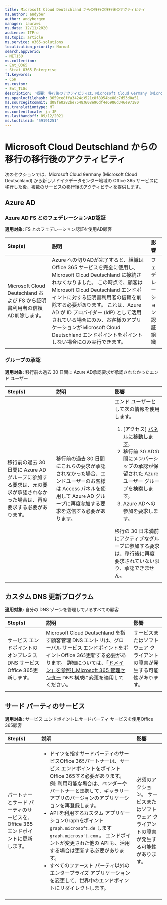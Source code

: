 ```yaml
---
title: Microsoft Cloud Deutschland からの移行の移行後のアクティビティ
ms.author: andyber
author: andybergen
manager: laurawi
ms.date: 12/11/2020
audience: ITPro
ms.topic: article
ms.service: o365-solutions
localization_priority: Normal
search.appverid:
- MET150
ms.collection:
- Ent_O365
- Strat_O365_Enterprise
f1.keywords:
- CSH
ms.custom:
- Ent_TLGs
description: '概要: 移行後のアクティビティは、Microsoft Cloud Germany (Microsoft Cloud Deutschland) から新しいドイツのデータセンター地域Office 365サービスに移行した後です。'
ms.openlocfilehash: 3659ce8ffa3424c3521c8f8954be88c7d53d0a51
ms.sourcegitcommit: d08fe0282be75483608e96df4e6986d346e97180
ms.translationtype: MT
ms.contentlocale: ja-JP
ms.lasthandoff: 09/12/2021
ms.locfileid: "59191251"
---
```

# <a name="post-migration-activities-for-the-migration-from-microsoft-cloud-deutschland"></a>Microsoft Cloud Deutschland からの移行の移行後のアクティビティ

次のセクションでは、Microsoft Cloud Germany (Microsoft Cloud Deutschland) から新しいドイツデータセンター地域の Office 365 サービスに移行した後、複数のサービスの移行後のアクティビティを提供します。

## <a name="azure-ad"></a>Azure AD
<!-- This AAD Endpoints comparison table could be added to the documentation, not finally decided.
### Azure AD Endpoints
**Applies to:** All customers

After the cut over to Azure AD is complete, the organization is fully using Office 365 services and is no longer connected to Microsoft Cloud Deutschland and the endpoints cannot be used anymore. At this point, the customer needs to ensure that all applications are using the endpoints for the new German datacenter region.
The following table provides an overview about which endpoints will replace the previously used endpoints in Microsoft Cloud Germany (Microsoft Cloud Deutschland). 

|Endpoint in Microsoft Cloud Germany  |Endpoint in the new German datacenter region  |
|:---------|:---------|
|becws.microsoftonline.de<br>provisioningapi.microsoftonline.de |becws.microsoftonline.com<br>provisioningapi.microsoftonline.com |
|adminwebservice.microsoftonline.de |adminwebservice.microsoftonline.com |
|login.microsoftonline.de<br>logincert.microsoftonline.de<br>sts.microsoftonline.de |login.microsoftonline.com<br>login.windows.net<br>logincert.microsoftonline.com<br>accounts.accesscontrol.windows.net |
|enterpriseregistration.microsoftonline.de |enterpriseregistration.windows.net |
|graph.cloudapi.de |graph.windows.net |
|graph.microsoft.de |graph.microsoft.com |
|||
-->

### <a name="azure-ad-federated-authentication-with-ad-fs"></a>Azure AD FS とのフェデレーションAD認証
**適用対象:** FS とのフェデレーション認証を使用AD顧客

| Step(s) | 説明 | 影響 |
|:-------|:-------|:-------|
| Microsoft Cloud Deutschland および FS から証明書利用者の信頼AD削除します。 | Azure への切りADが完了すると、組織は Office 365 サービスを完全に使用し、Microsoft Cloud Deutschland に接続されなくなりました。 この時点で、顧客は Microsoft Cloud Deutschland エンドポイントに対する証明書利用者の信頼を削除する必要があります。 これは、Azure AD が ID プロバイダー (IdP) として活用されている場合にのみ、お客様のアプリケーションが Microsoft Cloud Deutschland エンドポイントをポイントしない場合にのみ実行できます。 | フェデレーション認証組織 | 
||||

<!--
    Question from ckinder
    The following paragraph is not clear
-->
### <a name="group-approvals"></a>グループの承認
**適用対象:** 移行前の過去 30 日間に Azure AD承認要求が承認されなかったエンド ユーザー 

| Step(s) | 説明 | 影響 |
|:-------|:-------|:-------|
| 移行前の過去 30 日間に Azure AD グループに参加する要求は、元の要求が承認されなかった場合は、再度要求する必要があります。 | 移行前の過去 30 日間にこれらの要求が承認されなかった場合、エンドユーザーのお客様は Access パネルを使用して Azure AD グループに再度参加する要求を送信する必要があります。 |  エンド ユーザーとして次の情報を使用します。 <ol><li>[アクセス] [パネルに移動します](https://account.activedirectory.windowsazure.com/r#/joinGroups)。</li><li>移行前 30 ADの間にメンバーシップの承認が保留された Azure ユーザー グループを検索します。</li><li>Azure ADへの参加を要求します。</li></ol> 移行の 30 日未満前にアクティブなグループに参加する要求は、移行後に再度要求されていない限り、承認できません。 |
||||

## <a name="custom-dns-updates"></a>カスタム DNS 更新プログラム
**適用対象:**  自分の DNS ゾーンを管理しているすべての顧客

| Step(s) | 説明 | 影響 |
|:------|:-------|:-------|
| サービス エンドポイントのオンプレミス DNS サービスOffice 365更新します。 | Microsoft Cloud Deutschland を指す顧客管理 DNS エントリは、グローバル サービス エンドポイントをポイントOffice 365更新する必要があります。 詳細については、「[ドメイン」を参照しMicrosoft 365 管理センター](https://admin.microsoft.com/Adminportal/Home#/Domains) DNS 構成に変更を適用してください。 | サービスまたはソフトウェア クライアントの障害が発生する可能性があります。 |
||||

## <a name="third-party-services"></a>サード パーティのサービス
**適用対象:** サービス エンドポイントにサードパーティ サービスを使用Office 365顧客

| Step(s) | 説明 | 影響 |
|:-------|:-------|:-------|
| パートナーとサード パーティのサービスを、Office 365エンドポイントに更新します。 | <ul><li>ドイツを指すサードパーティのサービスOffice 365パートナーは、サービス エンドポイントをポイントOffice 365する必要があります。 例: 利用可能な場合は、ベンダーやパートナーと連携して、ギャラリー アプリのバージョンのアプリケーションを再登録します。 </li><li>API を利用するカスタム アプリケーションGraphをポイント `graph.microsoft.de` します `graph.microsoft.com` 。 エンドポイントが変更された他の API も、活用する場合は更新する必要があります。 </li><li>すべてのファースト パーティ以外のエンタープライズ アプリケーションを変更して、世界中のエンドポイントにリダイレクトします。 </li></ul>| 必須のアクション。 サービスまたはソフトウェア クライアントの障害が発生する可能性があります。 |
||||
